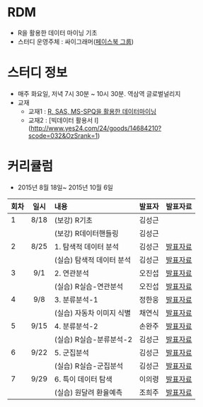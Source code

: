 # RDM
* R을 활용한 데이터 마이닝 기초
* 스터디 운영주체 : 싸이그래머([페이스북 그룹](https://www.facebook.com/groups/psygrammer/))

# 스터디 정보 
* 매주 화요일, 저녁 7시 30분 ~ 10시 30분. 역삼역 글로벌널리지
* 교재
  - 교재1 : [R, SAS, MS-SPQ을 활용한 데이터마이닝](http://www.yes24.com/24/goods/6354305)
  - 교재2 : [빅데이터 활용서 I] (http://www.yes24.com/24/goods/14684210?scode=032&OzSrank=1)

# 커리큘럼
* 2015년 8월 18일~ 2015년 10월 6일

| 회차  | 일시   | 내용                                  | 발표자  |              발표자료                    |
| ----- |:------:| :-------------------------------------|:-------:|:----------------------------------------: |
| 1 |8/18|(보강) R기초 |김성근|[]() 
|   |    |(보강) R데이터핸들링|김성근|[]() |
| 2 |8/25|1. 탐색적 데이터 분석|김성근|[발표자료](https://drive.google.com/file/d/0B_Ekt7icI0htMWllUzA5eVpSU1U/view?usp=sharing) 
|   |    |(실습) 탐색적 데이터 분석|김성근|[발표자료](https://github.com/psygrammer/RDM/blob/master/R_files/1.DM_CH2.md) |
| 3 |9/1|2. 연관분석 |오진섭|[발표자료](https://drive.google.com/file/d/0B_Ekt7icI0htQ1ZTekV2QXluRFU/view?usp=sharing) |
|   |    |(실습) R실습-연관분석|오진섭|[발표자료](https://github.com/psygrammer/RDM/blob/master/R_files/2.asso.md) |
| 4 |9/8|3. 분류분석-1 |정한웅|[발표자료](https://drive.google.com/file/d/0B_Ekt7icI0htcGtDMFhaQjc3b2c/view?usp=sharing) |
|   |    |(실습) 자동차 이미지 식별|채연식|[발표자료](https://drive.google.com/file/d/0B_Ekt7icI0htX2gzRVVjdjYwQVU/view?usp=sharing) |
| 5 |9/15|4. 분류분석-2 |손완주|[발표자료](https://drive.google.com/file/d/0B_Ekt7icI0htM0hzUEVraGl6SWs/view?usp=sharing) |
|   |    |(실습) R실습-분류분석-2|김성근|[발표자료](https://github.com/psygrammer/RDM/blob/master/R_files/DM_ch6.md) |
| 6 |9/22|5. 군집분석 |김성근|[발표자료](https://drive.google.com/file/d/0B_Ekt7icI0htdGhacUpIMlFMOGc/view?usp=sharing) |
|   |    |(실습) R실습-군집분석|김성근|[발표자료](https://github.com/psygrammer/RDM/blob/master/R_files/DM_CH7.md) |
| 7 |9/29|6. 특이 데이터 탐색 |이의령|[발표자료](https://drive.google.com/file/d/0B_Ekt7icI0htYk1QS3phdG5MWGc/view?usp=sharing) |
|   |    |(실습) 원달려 환율예측 |조희주|[발표자료](https://github.com/psygrammer/RDM/blob/master/R_files/won_dol.zip)|


